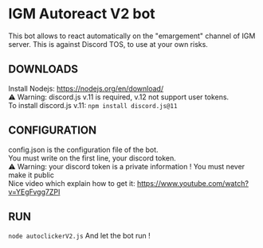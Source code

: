 # IGM Autoreact V2 bot
This bot allows to react automatically on the "emargement" channel of IGM server.
This is against Discord TOS, to use at your own risks.

## DOWNLOADS
Install Nodejs: https://nodejs.org/en/download/  
⚠️ Warning: discord.js v.11 is required, v.12 not support user tokens.  
To install discord.js v.11: `npm install discord.js@11`

## CONFIGURATION
config.json is the configuration file of the bot.  
You must write on the first line, your discord token.  
⚠️ Warning: your discord token is a private information ! You must never make it public  
Nice video which explain how to get it: https://www.youtube.com/watch?v=YEgFvgg7ZPI

## RUN
`node autoclickerV2.js`
And let the bot run !